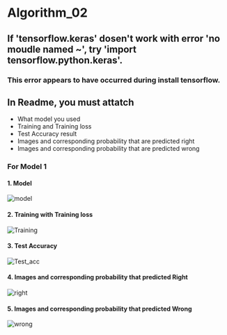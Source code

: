 # Algorithm_02

## If 'tensorflow.keras' dosen't work with error 'no moudle named ~', try 'import tensorflow.python.keras'. 
### This error appears to have occurred during install tensorflow.
## In Readme, you must attatch
- What model you used
- Training and Training loss 
- Test Accuracy result
- Images and corresponding probability that are predicted right
- Images and corresponding probability that are predicted wrong 

### For Model 1
#### 1. Model 
![model](https://user-images.githubusercontent.com/43214327/121537707-1e989a80-ca3f-11eb-87a9-b23683c98272.png)
#### 2. Training with Training loss 
![Training](https://user-images.githubusercontent.com/43214327/121537814-396b0f00-ca3f-11eb-9743-198bd776ec99.png)
#### 3. Test Accuracy
![Test_acc](https://user-images.githubusercontent.com/43214327/121537869-4687fe00-ca3f-11eb-8d91-d32129df0419.png)
#### 4. Images and corresponding probability that predicted Right 
![right](https://user-images.githubusercontent.com/43214327/121537986-63243600-ca3f-11eb-8862-e7940e2dbe83.png)
#### 5. Images and corresponding probability that predicted Wrong
![wrong](https://user-images.githubusercontent.com/43214327/121538163-851db880-ca3f-11eb-9862-bdeb6c664619.png)
